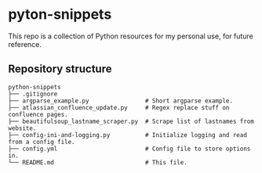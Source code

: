 # pyton-snippets

This repo is a collection of Python resources for my personal use, for future reference.

## Repository structure

```
python-snippets
├── .gitignore
├── argparse_example.py                # Short argparse example.
├── atlassian_confluence_update.py     # Regex replace stuff on confluence pages.
├── beautifulsoup_lastname_scraper.py  # Scrape list of lastnames from website.
├── config-ini-and-logging.py          # Initialize logging and read from a config file.
├── config.yml                         # Config file to store options in.
└── README.md                          # This file.
```
